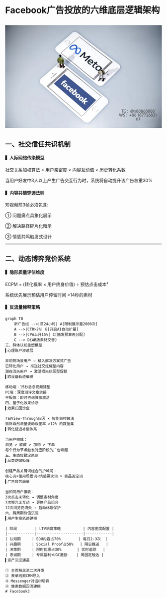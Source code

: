 # Facebook广告投放的六维底层逻辑架构
![替代文字](84510a4422f70cca1910c56bd2fda4b.jpg)
---
## 一、社交信任共识机制
#### ▍人际网络传染模型
社交关系加权算法 = 用户亲密度 × 内容互动值 × 历史转化系数

当用户好友中3人以上产生广告交互行为时，系统将自动提升该广告权重30%


#### ▍内容共情穿透法则
短视频前3帧必须包含:

① 问题痛点具象化展示

② 解决路径碎片化暗示

③ 情感共鸣触发式设计


---
## 二、动态博弈竞价系统
#### ▍隐形质量评估维度
ECPM = (转化概率 × 用户终身价值) ÷ 预估点击成本²

系统优先展示预估用户停留时间 >14秒的素材


#### ▍反流量稀释策略
```
graph TB
    新广告组 -->|首24小时| A[限制展示量2000次]
    A -->|CTR>2%| B[开启AI自动扩量]
    B -->|CPA上升15%| C[触发预算再分配]
    C --> D{AB版素材交替}
三、群体认知重塑模型
▍心理账户渗透层

非购物场景用户 → 植入解决方案式广告  
已转化用户 → 推送社交炫耀型内容  
潜在流失用户 → 激活损失厌恶型促销
▍跨设备轨迹编织

移动端：15秒悬念视频铺垫  
PC端：深度测评文章承接  
平板端：即时咨询弹窗激活
四、量子化效果诊断
▍效果归因沙盒

7日View-Through归因 × 智能频控算法  
排除自然流量波动误差率 >12% 的数据集
▍转化延迟补偿体系

当用户完成：  
浏览 > 收藏 > 加购 > 下单  
每个行为节点触发对应阶段的广告唤醒
五、生态位锁定原则
▍品类防御矩阵

创建产品关键词组合的护城河：  
核心词+使用场景词+情感需求词 × 竞品否定词
▍广告疲劳熵值

当相同用户接收：  
3次点击未转化 → 调整素材角度  
7次曝光无互动 → 更换产品组合  
12次浏览仍流失 → 启动休眠保护
六、跨周期价值沉淀
▍用户生命轨迹建模

| 阶段        | LTV培育策略          | 内容密度配置 |
|------------|---------------------|------------|
| 认知期     | EDU内容占70%        | 每日2-3次  |
| 兴趣期     | Social Proof占50%   | 隔日推送   |
| 决策期     | 限时优惠占30%       | 实时追踪   |
| 忠诚期     | 专属福利+UGC激励    | 周固定触达 |
▍资产沉淀通道

① 主页粉丝池二次开发  
② 表单线索CRM导入  
③ Messenger对话树培育  
④ 像素数据回流建模
# Facebook3
